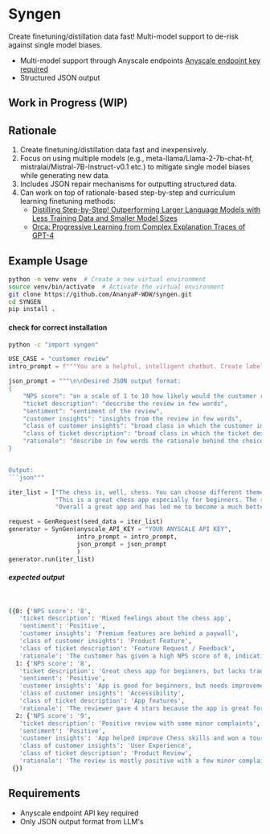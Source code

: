# Syngen

Create finetuning/distillation data fast! Multi-model support to de-risk against single model biases.

- Multi-model support through Anyscale endpoints [Anyscale endpoint key required](https://www.anyscale.com/endpoints)
- Structured JSON output

## Work in Progress (WIP)

## Rationale

1. Create finetuning/distillation data fast and inexpensively.
2. Focus on using multiple models (e.g., meta-llama/Llama-2-7b-chat-hf, mistralai/Mistral-7B-Instruct-v0.1 etc.) to mitigate single model biases while generating new data.
3. Includes JSON repair mechanisms for outputting structured data.
4. Can work on top of rationale-based step-by-step and curriculum learning finetuning methods:
   - [Distilling Step-by-Step! Outperforming Larger Language Models with Less Training Data and Smaller Model Sizes](https://arxiv.org/pdf/2305.02301.pdf)
   - [Orca: Progressive Learning from Complex Explanation Traces of GPT-4](https://arxiv.org/pdf/2306.02707.pdf)

## Example Usage

```bash
python -m venv venv  # Create a new virtual environment
source venv/bin/activate  # Activate the virtual environment
git clone https://github.com/AnanyaP-WDW/syngen.git
cd SYNGEN
pip install .
```
#### check for correct installation
```bash
python -c "import syngen"
```

```python
USE_CASE = "customer review"
intro_prompt = f"""You are a helpful, intelligent chatbot. Create labeled data in json format using the given {USE_CASE}. For the {USE_CASE} output NPS score, ticket description, sentiment, customer insights, class of customer insights, class of ticket description and reasoning"""

json_prompt = """\n\nDesired JSON output format:
{
    "NPS score": "on a scale of 1 to 10 how likely would the customer recommend the product",
    "ticket description": "describe the review in few words",
    "sentiment": "sentiment of the review",
    "customer insights": "insights from the review in few words",
    "class of customer insights": "broad class in which the customer insights belong",
    "class of ticket description": "broad class in which the ticket description belong",
    "rationale": "describe in few words the rationale behind the choices"
}


Output:
```json"""

iter_list = ["The chess is, well, chess. You can choose different themes for your board (which I think is cool). There are also different types of games you can start: chess 960 (all pieces behind pawns are in random spots), rated (takes pieces away from the opponent who has a higher elo), and standard (self explanatory). My only problems with the app are that you need to buy premium to get unlimited lessons, game review, and puzzles.",
             "This is a great chess app especially for beginners. The reason I rate four stars is there is one large problem with the lessons, as far as I can tell there's no transcript and no subtitles. Which can be a big problem for the hearing impared, people with audio processing issues, or people that are in an environment that they can't turn the sound on their phone.",
             "Overall a great app and has led me to become a much better Chess player, and I actually won a Chess tournament in my middle school because of it. It does annoy me that there is a lot of stuff locked behind a subscription. But that is to be expected. EDIT: My trophies are working now. Thank you for the fix. But now I getting matched in leagues with tryhards grinding to 500 trophies when top 3 used to be like 175 trophies. But I guess it can't be helped. Still gets five stars for trophies working."]

request = GenRequest(seed_data = iter_list)
generator = SynGen(anyscale_API_KEY = "YOUR ANYSCALE API KEY",
                   intro_prompt = intro_prompt,
                   json_prompt = json_prompt
                   )
generator.run(iter_list)
```
##### expected output
```bash


({0: {'NPS score': '8',
   'ticket description': 'Mixed feelings about the chess app',
   'sentiment': 'Positive',
   'customer insights': 'Premium features are behind a paywall',
   'class of customer insights': 'Product Feature',
   'class of ticket description': 'Feature Request / Feedback',
   'rationale': 'The customer has given a high NPS score of 8, indicating a positive sentiment towards the app. They appreciate the different themes and game types. However, they have mentioned that premium features are behind a paywall, indicating a request for free access to these features or a feature request for more flexibility in accessing lessons, game review, and puzzles.'},
  1: {'NPS score': '8',
   'ticket description': 'Great chess app for beginners, but lacks transcript and subtitles',
   'sentiment': 'Positive',
   'customer insights': 'App is good for beginners, but needs improvements for accessibility',
   'class of customer insights': 'Accessibility',
   'class of ticket description': 'App features',
   'rationale': 'The reviewer gave 4 stars because the app is great for beginners, but it lacks transcript and subtitles, which can be a big problem for some users.'},
  2: {'NPS score': '9',
   'ticket description': 'Positive review with some minor complaints',
   'sentiment': 'Positive',
   'customer insights': 'App helped improve Chess skills and won a tournament',
   'class of customer insights': 'User Experience',
   'class of ticket description': 'Product Review',
   'rationale': 'The review is mostly positive with a few minor complaints about locked features and matchmaking. The user still gives the app five stars.'}},
 {})
```

## Requirements
- Anyscale endpoint API key required
- Only JSON output format from LLM's